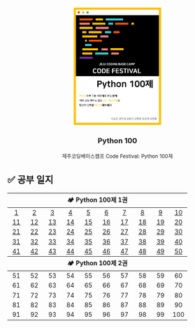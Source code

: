 <!-- PROJECT LOGO -->
<br />
<div align="center">
  <a href="https://www.notion.so/Python-100-6ee1860ce29a41bc8eb6b9cfa7d7f06c">
    <img src="logo.png" alt="Logo" width="200">
  </a>
  <h3>Python 100</h3>
  <small>제주코딩베이스캠프 Code Festival: Python 100제</small>
</div>

## ✅ 공부 일지

<table width="100%">
    <thead>
        <tr width="100%">
            <th colspan="10">🏕 Python 100제 1권</th>
        </tr>
    </thead>
    <tbody>
        <tr align="center" width="100%">
            <td width="10%"><a href="./code/1.py">1</a></td>
            <td width="10%"><a href="./code/2.py">2</a></td>
            <td width="10%"><a href="./code/3.py">3</a></td>
            <td width="10%"><a href="./code/4.py">4</a></td>
            <td width="10%"><a href="./code/5.py">5</a></td>
            <td width="10%"><a href="./code/6.py">6</a></td>
            <td width="10%"><a href="./code/7.py">7</a></td>
            <td width="10%"><a href="./code/8.py">8</a></td>
            <td width="10%"><a href="./code/9.py">9</a></td>
            <td width="10%"><a href="./code/10.py">10</a></td>
        </tr>
        <tr align="center" width="100%">
            <td width="10%"><a href="./code/11.py">11</a></td>
            <td width="10%"><a href="./code/12.py">12</a></td>
            <td width="10%"><a href="./code/13.py">13</a></td>
            <td width="10%"><a href="./code/14.py">14</a></td>
            <td width="10%"><a href="./code/15.py">15</a></td>
            <td width="10%"><a href="./code/16.py">16</a></td>
            <td width="10%"><a href="./code/17.py">17</a></td>
            <td width="10%"><a href="./code/18.py">18</a></td>
            <td width="10%"><a href="./code/19.py">19</a></td>
            <td width="10%"><a href="./code/20.py">20</a></td>
        </tr>
        <tr align="center" width="100%">
            <td width="10%"><a href="./code/21.py">21</a></td>
            <td width="10%"><a href="./code/22.py">22</a></td>
            <td width="10%"><a href="./code/23.py">23</a></td>
            <td width="10%"><a href="./code/24.py">24</a></td>
            <td width="10%"><a href="./code/25.py">25</a></td>
            <td width="10%"><a href="./code/26.py">26</a></td>
            <td width="10%"><a href="./code/27.py">27</a></td>
            <td width="10%"><a href="./code/28.py">28</a></td>
            <td width="10%"><a href="./code/29.py">29</a></td>
            <td width="10%"><a href="./code/30.py">30</a></td>
        </tr>
        <tr align="center" width="100%">
            <td width="10%"><a href="./code/31.py">31</a></td>
            <td width="10%"><a href="./code/32.py">32</a></td>
            <td width="10%"><a href="./code/33.py">33</a></td>
            <td width="10%"><a href="./code/34.py">34</a></td>
            <td width="10%"><a href="./code/35.py">35</a></td>
            <td width="10%"><a href="./code/36.py">36</a></td>
            <td width="10%"><a href="./code/37.py">37</a></td>
            <td width="10%"><a href="./code/38.py">38</a></td>
            <td width="10%"><a href="./code/39.py">39</a></td>
            <td width="10%"><a href="./code/40.py">40</a></td>
        </tr>
        <tr align="center" width="100%">
            <td width="10%"><a href="./code/41.py">41</a></td>
            <td width="10%"><a href="./code/42.py">42</a></td>
            <td width="10%"><a href="./code/43.py">43</a></td>
            <td width="10%"><a href="./code/44.py">44</a></td>
            <td width="10%"><a href="./code/45.py">45</a></td>
            <td width="10%"><a href="./code/46.py">46</a></td>
            <td width="10%"><a href="./code/47.py">47</a></td>
            <td width="10%"><a href="./code/48.py">48</a></td>
            <td width="10%"><a href="./code/49.py">49</a></td>
            <td width="10%"><a href="./code/50.py">50</a></td>
        </tr>
    </tbody>
    <thead>
        <tr width="100%">
            <th colspan="10">🏕 Python 100제 2권</th>
        </tr>
    </thead>
    <tbody>
        <tr align="center" width="100%">
            <td width="10%"><a>51</a></td>
            <td width="10%"><a>52</a></td>
            <td width="10%"><a>53</a></td>
            <td width="10%"><a>54</a></td>
            <td width="10%"><a>55</a></td>
            <td width="10%"><a>56</a></td>
            <td width="10%"><a>57</a></td>
            <td width="10%"><a>58</a></td>
            <td width="10%"><a>59</a></td>
            <td width="10%"><a>60</a></td>
        </tr>
        <tr align="center" width="100%">
            <td width="10%"><a>61</a></td>
            <td width="10%"><a>62</a></td>
            <td width="10%"><a>63</a></td>
            <td width="10%"><a>64</a></td>
            <td width="10%"><a>65</a></td>
            <td width="10%"><a>66</a></td>
            <td width="10%"><a>67</a></td>
            <td width="10%"><a>68</a></td>
            <td width="10%"><a>69</a></td>
            <td width="10%"><a>70</a></td>
        </tr>
        <tr align="center" width="100%">
            <td width="10%"><a>71</a></td>
            <td width="10%"><a>72</a></td>
            <td width="10%"><a>73</a></td>
            <td width="10%"><a>74</a></td>
            <td width="10%"><a>75</a></td>
            <td width="10%"><a>76</a></td>
            <td width="10%"><a>77</a></td>
            <td width="10%"><a>78</a></td>
            <td width="10%"><a>79</a></td>
            <td width="10%"><a>80</a></td>
        </tr>
        <tr align="center" width="100%">
            <td width="10%"><a>81</a></td>
            <td width="10%"><a>82</a></td>
            <td width="10%"><a>83</a></td>
            <td width="10%"><a>84</a></td>
            <td width="10%"><a>85</a></td>
            <td width="10%"><a>86</a></td>
            <td width="10%"><a>87</a></td>
            <td width="10%"><a>88</a></td>
            <td width="10%"><a>89</a></td>
            <td width="10%"><a>90</a></td>
        </tr>
        <tr align="center" width="100%">
            <td width="10%"><a>91</a></td>
            <td width="10%"><a>92</a></td>
            <td width="10%"><a>93</a></td>
            <td width="10%"><a>94</a></td>
            <td width="10%"><a>95</a></td>
            <td width="10%"><a>96</a></td>
            <td width="10%"><a>97</a></td>
            <td width="10%"><a>98</a></td>
            <td width="10%"><a>99</a></td>
            <td width="10%"><a>100</a></td>
        </tr>
    </tbody>
</table>
